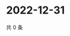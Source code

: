 # 2022-12-31

共 0 条

<!-- BEGIN WEIBO -->
<!-- 最后更新时间 Sat Dec 31 2022 18:13:15 GMT+0800 (China Standard Time) -->

<!-- END WEIBO -->
